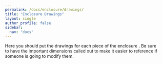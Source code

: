 ```yaml
---
permalink: /docs/enclosure/drawings/
title: "Enclosure Drawings"
layout: single
author_profile: false
sidebar:
  nav: "docs"
---
```

Here you should put the drawings for each piece of the enclosure . Be sure to have the important dimensions called out to make it easier to reference if someone is going to modify them. 